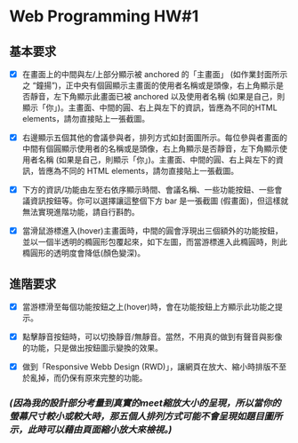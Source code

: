 # Web Programming HW#1
## 基本要求
- [x] 在畫⾯上的中間與左/上部分顯⽰被 anchored 的「主畫⾯」 (如作業封⾯所⽰之 “鐘揚”)，正中央有個圓顯⽰主畫⾯的使⽤者名稱或是頭像，右上⾓顯⽰是否靜⾳，左下⾓顯⽰此畫⾯已被 anchored 以及使⽤者名稱 (如果是⾃⼰，則顯⽰「你」)。主畫⾯、中間的圓、右上與左下的資訊，皆應為不同的HTML elements，請勿直接貼上⼀張截圖。

- [x] 右邊顯⽰五個其他的會議參與者，排列⽅式如封⾯圖所⽰。每位參與者畫⾯的中間有個圓顯⽰使⽤者的名稱或是頭像，右上⾓顯⽰是否靜⾳，左下⾓顯⽰使⽤者名稱 (如果是⾃⼰，則顯⽰「你」)。主畫⾯、中間的圓、右上與左下的資訊，皆應為不同的 HTML elements，請勿直接貼上⼀張截圖。

- [x] 下⽅的資訊/功能由左⾄右依序顯⽰時間、會議名稱、⼀些功能按鈕、⼀些會議資訊按鈕等。你可以選擇讓這整個下⽅ bar 是⼀張截圖 (假畫⾯)，但這樣就無法實現進階功能，請⾃⾏斟酌。

- [x] 當滑鼠游標進入(hover)主畫⾯時，中間的圓會浮現出三個額外的功能按鈕，並以⼀個半透明的橢圓形包覆起來，如下左圖，⽽當游標進入此橢圓時，則此橢圓形的透明度會降低(顏⾊變深)。

## 進階要求
- [x] 當游標滑⾄每個功能按鈕之上(hover)時，會在功能按鈕上⽅顯⽰此功能之提⽰。

- [x] 點擊靜⾳按鈕時，可以切換靜⾳/無靜⾳。當然，不⽤真的做到有聲⾳與影像的功能，只是做出按鈕圖⽰變換的效果。

- [x] 做到「Responsive Webb Design (RWD)」，讓網⾴在放⼤、縮⼩時排版不⾄於亂掉，⽽仍保有原來完整的功能。

### ***(因為我的設計部分考量到真實的meet縮放大小的呈現，所以當你的螢幕尺寸較小或較大時，那五個人排列方式可能不會呈現如題目圖所示，此時可以藉由頁面縮小放大來檢視。)***